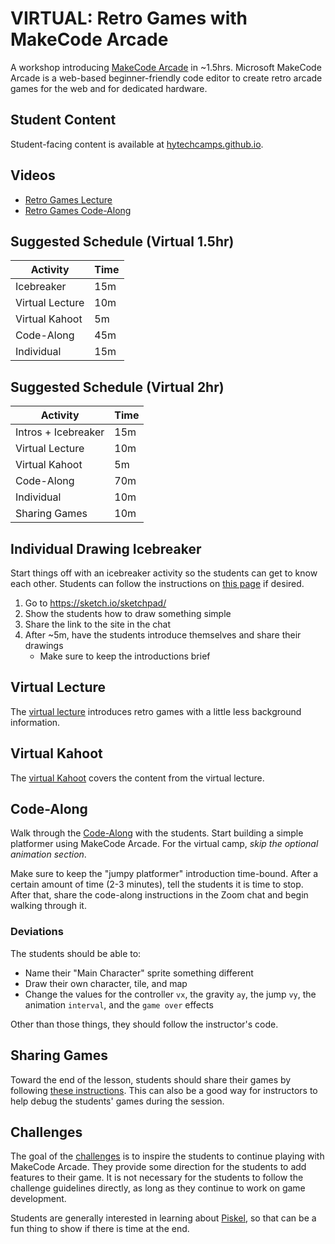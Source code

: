 # VIRTUAL: Retro Games with MakeCode Arcade
A workshop introducing [MakeCode Arcade](https://arcade.makecode.com/) in ~1.5hrs. Microsoft MakeCode Arcade is a web-based beginner-friendly code editor to create retro arcade games for the web and for dedicated hardware.

## Student Content
Student-facing content is available at [hytechcamps.github.io](https://hytechcamps.github.io/retro-games).

## Videos
- [Retro Games Lecture](https://www.youtube.com/watch?v=Z9FmkPrxtHY&list=PL1P_sExxi-9NeogaTKc9lSzoUkqPuqHOT)
- [Retro Games Code-Along](https://www.youtube.com/watch?v=bzpnbTn7lOc&list=PL1P_sExxi-9NeogaTKc9lSzoUkqPuqHOT)

## Suggested Schedule (Virtual 1.5hr)

| Activity | Time |
|-|-|
| Icebreaker | 15m |
| Virtual Lecture | 10m |
| Virtual Kahoot | 5m |
| Code-Along | 45m |
| Individual | 15m |

## Suggested Schedule (Virtual 2hr)

| Activity | Time |
|-|-|
| Intros + Icebreaker | 15m |
| Virtual Lecture | 10m |
| Virtual Kahoot | 5m |
| Code-Along | 70m |
| Individual | 10m |
| Sharing Games | 10m |

## Individual Drawing Icebreaker
Start things off with an icebreaker activity so the students can get to know each other. Students can follow the instructions on [this page](Icebreaker.md) if desired.

1. Go to https://sketch.io/sketchpad/
1. Show the students how to draw something simple
1. Share the link to the site in the chat
1. After ~5m, have the students introduce themselves and share their drawings
    - Make sure to keep the introductions brief

## Virtual Lecture
The [virtual lecture](RetroGamesVirtual.pptx) introduces retro games with a little less background information.

## Virtual Kahoot
The [virtual Kahoot](https://create.kahoot.it/share/duplicate-of-retro-games/12625252-42b6-4b7f-94d4-d0b61ac21f6c) covers the content from the virtual lecture.

## Code-Along
Walk through the [Code-Along](CodeAlong.md) with the students. Start building a simple platformer using MakeCode Arcade. For the virtual camp, _skip the optional animation section_.

Make sure to keep the "jumpy platformer" introduction time-bound. After a certain amount of time (2-3 minutes), tell the students it is time to stop. After that, share the code-along instructions in the Zoom chat and begin walking through it.

### Deviations
The students should be able to:

- Name their "Main Character" sprite something different
- Draw their own character, tile, and map
- Change the values for the controller `vx`, the gravity `ay`, the jump `vy`, the animation `interval`, and the `game over` effects

Other than those things, they should follow the instructor's code.

## Sharing Games
Toward the end of the lesson, students should share their games by following [these instructions](SharingGames.md). This can also be a good way for instructors to help debug the students' games during the session.

## Challenges
The goal of the [challenges](Challenges.md) is to inspire the students to continue playing with MakeCode Arcade. They provide some direction for the students to add features to their game. It is not necessary for the students to follow the challenge guidelines directly, as long as they continue to work on game development.

Students are generally interested in learning about [Piskel](https://piskelapp.com), so that can be a fun thing to show if there is time at the end.